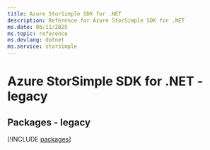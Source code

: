 ```yaml
---
title: Azure StorSimple SDK for .NET
description: Reference for Azure StorSimple SDK for .NET
ms.date: 08/11/2025
ms.topic: reference
ms.devlang: dotnet
ms.service: storsimple
---
```

# Azure StorSimple SDK for .NET - legacy
## Packages - legacy
[!INCLUDE [packages](storsimple-index.md)]